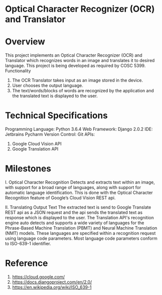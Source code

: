 # Optical Character Recognizer (OCR) and Translator

# Overview
This project implements an Optical Character Recognizer (OCR) and Translator which recognizes words in an image and translates it to desired language. This project is being developed as required by COSC 5399.
Functionality
1)	The OCR Translator takes input as an image stored in the device.
2)	 User chooses the output language.
3)	 The text/words/blocks of words are recognized by the application and the translated text is displayed to the user.

# Technical Specifications
Programming Language: Python 3.6.4
Web Framework: Django 2.0.2
IDE: Jetbrains Pycharm
Version Control: Git
APIs:
1. Google Cloud Vision API
2. Google Translation API

# Milestones
I.	Optical Character Recognition
Detects and extracts text within an image, with support for a broad range of languages, along with support for automatic language identification. This is done with the Optical Character Recognition feature of Google’s Cloud Vision REST api.

II.	Translating Output Text
The extracted text is send to Google Translate REST api as a JSON request and the api sends the translated text as response which is displayed to the user.
The Translation API's recognition engine auto detects and supports a wide variety of languages for the Phrase-Based Machine Translation (PBMT) and Neural Machine Translation (NMT) models. These languages are specified within a recognition request using language code parameters. Most language code parameters conform to ISO-639-1 identifier.

# Reference
1.	https://cloud.google.com/
2.	https://docs.djangoproject.com/en/2.0/
3.  https://en.wikipedia.org/wiki/ISO_639-1

